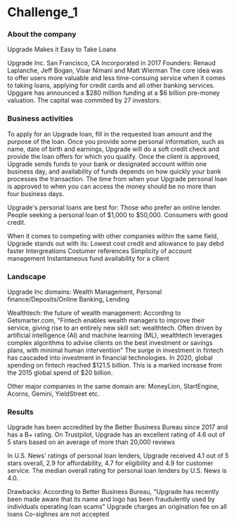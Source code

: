 # Challenge_1
### About the company
Upgrade Makes it Easy to Take Loans

Upgrade Inc. San Francisco, CA
Incorporated in 2017
Founders: Renaud Laplanche, Jeff Bogan, Visar Nimani and Matt Wierman 
The core idea was to offer users more valuable and less time-consuing service when it comes to taking loans, applying for credit cards and all other banking services.
Upggare has announced a $280 million funding at a $6 billion pre-money valuation. The capital was commited by 27 investors. 

### Business activities
To apply for an Upgrade loan, fill in the requested loan amount and the purpose of the loan. Once you provide some personal information, such as name, date of birth and earnings, Upgrade will do a soft credit check and provide the loan offers for which you qualify. 
Once the client is approved, Upgrade sends funds to your bank or designated account within one business day, and availability of funds depends on how quickly your bank processes the transaction. The time from when your Upgrade personal loan is approved to when you can access the money should be no more than four business days.

Upgrade's personal loans are best for: 
Those who prefer an online lender.
People seeking a personal loan of $1,000 to $50,000.
Consumers with good credit.

When it comes to competing with other companies within the same field, Upgrade stands out with its:
Lowest cost credit and allowance to pay debd faster
Intergreations
Costumer references
Simplicity of account management
Instantaneous fund availability for a cllient 

### Landscape
Upgrade Inc domains: Wealth Management, Personal finance/Deposits/Online Banking, Lending

Wealthtech: the future of wealth management: According to Getsmarter.com, "Fintech enables wealth managers to improve their service, giving rise to an entirely new skill set: wealthtech. Often driven by artificial intelligence (AI) and machine learning (ML), wealthtech leverages complex algorithms to advise clients on the best investment or savings plans, with minimal human intervention"
The surge in investment in fintech has cascaded into investment in financial technologies. In 2020, global spending on fintech reached $121.5 billion. This is a marked increase from the 2015 global spend of $20 billion.

Other major companies in the same domain are:
MoneyLion, StartEngine, Acorns, Gemini, YieldStreet etc.

### Results
Upgrade has been accredited by the Better Business Bureau since 2017 and has a B+ rating. On Trustpilot, Upgrade has an excellent rating of 4.6 out of 5 stars based on an average of more than 20,000 reviews

In U.S. News' ratings of personal loan lenders, Upgrade received 4.1 out of 5 stars overall, 2.9 for affordability, 4.7 for eligibility and 4.9 for customer service. The median overall rating for personal loan lenders by U.S. News is 4.0.

Drawbacks:
According to Better Business Bureau, "Upgrade has recently been made aware that its name and logo has been fraudulently used by individuals operating loan scams"
Upgrade charges an origination fee on all loans 
Co-sighnes are not accepted

















